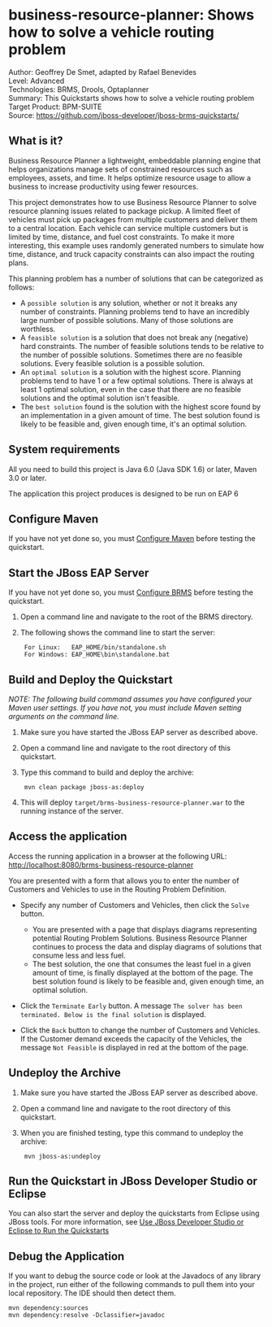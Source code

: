 business-resource-planner: Shows how to solve a vehicle routing problem
=======================================================================
Author: Geoffrey De Smet, adapted by Rafael Benevides   
Level: Advanced  
Technologies: BRMS, Drools, Optaplanner  
Summary: This Quickstarts shows how to solve a vehicle routing problem  
Target Product: BPM-SUITE  
Source: <https://github.com/jboss-developer/jboss-brms-quickstarts/>  


What is it?
-----------

Business Resource Planner a lightweight, embeddable planning engine that helps organizations manage sets of constrained resources such as employees, assets, and time. It helps optimize resource usage to allow a business to increase productivity using fewer resources.

This project demonstrates how to use Business Resource Planner to solve resource planning issues related to package pickup. A limited fleet of vehicles must pick up packages from multiple customers and deliver them to a central location. Each vehicle can service multiple customers but is limited by time, distance, and fuel cost constraints. To make it more interesting, this example uses randomly generated numbers to simulate how time, distance, and truck capacity constraints can also impact the routing plans.

This planning problem has a number of solutions that can be categorized as follows:

* A `possible solution` is any solution, whether or not it breaks any number of constraints. Planning problems tend to have an incredibly large number of possible solutions. Many of those solutions are worthless.
* A `feasible solution` is a solution that does not break any (negative) hard constraints. The number of feasible solutions tends to be relative to the number of possible solutions. Sometimes there are no feasible solutions. Every feasible solution is a possible solution.
* An `optimal solution` is a solution with the highest score. Planning problems tend to have 1 or a few optimal solutions. There is always at least 1 optimal solution, even in the case that there are no feasible solutions and the optimal solution isn't feasible.
* The `best solution` found is the solution with the highest score found by an implementation in a given amount of time. The best solution found is likely to be feasible and, given enough time, it's an optimal solution.


System requirements
-------------------

All you need to build this project is Java 6.0 (Java SDK 1.6) or later, Maven 3.0 or later.

The application this project produces is designed to be run on EAP 6

 
Configure Maven
---------------

If you have not yet done so, you must [Configure Maven](../README.md#configure-maven) before testing the quickstart.


Start the JBoss EAP Server
-------------------------

If you have not yet done so, you must [Configure BRMS](../README.md#configure-brms) before testing the quickstart.

1. Open a command line and navigate to the root of the BRMS directory.
2. The following shows the command line to start the server:

        For Linux:   EAP_HOME/bin/standalone.sh
        For Windows: EAP_HOME\bin\standalone.bat


Build and Deploy the Quickstart
-------------------------------

_NOTE: The following build command assumes you have configured your Maven user settings. If you have not, you must include Maven setting arguments on the command line._

1. Make sure you have started the JBoss EAP server as described above.
2. Open a command line and navigate to the root directory of this quickstart.
3. Type this command to build and deploy the archive:

        mvn clean package jboss-as:deploy

4. This will deploy `target/brms-business-resource-planner.war`  to the running instance of the server.
 

Access the application 
---------------------

Access the running application in a browser at the following URL:  <http://localhost:8080/brms-business-resource-planner>

You are presented with a form that allows you to enter the number of Customers and Vehicles to use in the Routing Problem Definition.

- Specify any number of Customers and Vehicles, then click the `Solve` button.

    * You are presented with a page that displays diagrams representing potential Routing Problem Solutions. Business Resource Planner continues to process the data and display diagrams of solutions that consume less and less fuel.
    * The best solution, the one that consumes the least fuel in a given amount of time, is finally displayed at the bottom of the page. The best solution found is likely to be feasible and, given enough time, an optimal solution.

- Click the `Terminate Early` button. A message `The solver has been terminated. Below is the final solution` is displayed.

- Click the `Back` button to change the number of Customers and Vehicles. If the Customer demand exceeds the capacity of the Vehicles, the message `Not Feasible` is displayed in red at the bottom of the page.


Undeploy the Archive
--------------------

1. Make sure you have started the JBoss EAP server as described above.
2. Open a command line and navigate to the root directory of this quickstart.
3. When you are finished testing, type this command to undeploy the archive:

        mvn jboss-as:undeploy

Run the Quickstart in JBoss Developer Studio or Eclipse
-------------------------------------

You can also start the server and deploy the quickstarts from Eclipse using JBoss tools. For more information, see [Use JBoss Developer Studio or Eclipse to Run the Quickstarts](../README.md#use-jboss-developer-studio-or-eclipse-to-run-the-quickstarts) 

Debug the Application
------------------------------------

If you want to debug the source code or look at the Javadocs of any library in the project, run either of the following commands to pull them into your local repository. The IDE should then detect them.

    mvn dependency:sources
    mvn dependency:resolve -Dclassifier=javadoc



